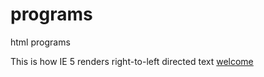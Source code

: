 # programs
html programs
<!DOCTYPE html>
<head>
<title>Display Directions</title>
</head>
<body>
This is how IE 5 renders right-to-left directed text
<a href="p1.html">welcome</a>
</body>
</html>

